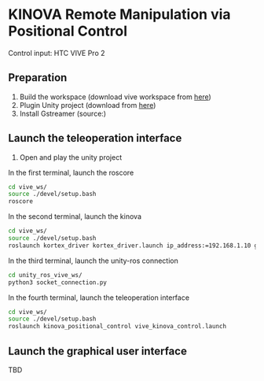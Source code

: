 # KINOVA Remote Manipulation via Positional Control 
Control input: HTC VIVE Pro 2

## Preparation
1. Build the workspace (download vive workspace from [here]())
2. Plugin Unity project (download from [here](https://drive.google.com/file/d/1XF-1P9C2r3X71h6BOlPYQMhcxCud4nVu/view?usp=sharing))
3. Install Gstreamer (source:)

## Launch the teleoperation interface
1. Open and play the unity project

In the first terminal, launch the roscore
```bash
cd vive_ws/
source ./devel/setup.bash
roscore
```
In the second terminal, launch the kinova
```bash
cd vive_ws/
source ./devel/setup.bash
roslaunch kortex_driver kortex_driver.launch ip_address:=192.168.1.10 gripper:=robotiq_2f_85 robot_name:=my_gen3
```
In the third terminal, launch the unity-ros connection
```bash
cd unity_ros_vive_ws/
python3 socket_connection.py 
```
In the fourth terminal, launch the teleoperation interface
```bash
cd vive_ws/
source ./devel/setup.bash
roslaunch kinova_positional_control vive_kinova_control.launch
```
## Launch the graphical user interface
TBD
